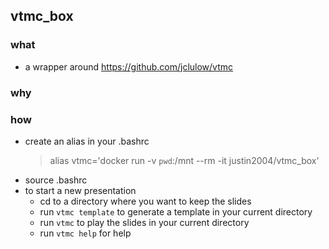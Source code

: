 ## vtmc_box

### what
- a wrapper around https://github.com/jclulow/vtmc

### why

### how

- create an alias in your .bashrc
    > alias vtmc='docker run -v `pwd`:/mnt --rm -it justin2004/vtmc_box'
- source .bashrc
- to start a new presentation
    - cd to a directory where you want to keep the slides
    - run `vtmc template` to generate a template in your current directory
    - run `vtmc` to play the slides in your current directory
    - run `vtmc help` for help
